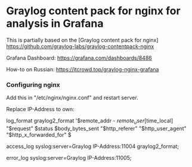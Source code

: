 # Graylog content pack for nginx for analysis in Grafana
This is partially based on the [Graylog content pack for nginx] https://github.com/graylog-labs/graylog-contentpack-nginx

Grafana Dashboard: https://grafana.com/dashboards/8486

How-to on Russian: https://itcrowd.top/graylog-nginx-grafana



### Configuring nginx
Add this in "/etc/nginx/nginx.conf" and restart server.

Replace IP-Address to own: 

log_format graylog2_format '$remote_addr - $remote_user [$time_local] "$request" $status $body_bytes_sent "$http_referer" "$http_user_agent" "$http_x_forwarded_for" $

access_log syslog:server=Graylog IP-Address:11004 graylog2_format;

error_log syslog:server=Graylog IP-Address:11005;